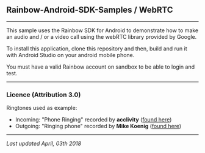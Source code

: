 ## Rainbow-Android-SDK-Samples / WebRTC
---

This sample uses the Rainbow SDK for Android to demonstrate how to make an audio and / or a video call using the webRTC library provided by Google.

To install this application, clone this repository and then, build and run it with Android Studio on your android mobile phone.

You must have a valid Rainbow account on sandbox to be able to login and test.

---

### Licence (Attribution 3.0)

Ringtones used as example:

- Incoming: "Phone Ringing" recorded by **acclivity** ([found here](http://soundbible.com/1518-Phone-Ringing.html))
- Outgoing: "Ringing phone" recorded by **Mike Koenig** ([found here](http://soundbible.com/1868-Ringing-Phone.html))

---
_Last updated April, 03th 2018_